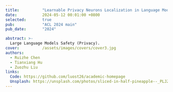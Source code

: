 ```yaml
---
title:          "Learnable Privacy Neurons Localization in Language Models"
date:           2024-05-12 00:01:00 +0800
selected:       true
pub:            "ACL 2024 main"
pub_date:       "2024"

abstract: >-
  Large Language Models Safety (Privacy).
cover:          /assets/images/covers/cover3.jpg
authors:
  - Ruizhe Chen
  - Tianxiang Hu
  - Zuozhu Liu
links:
  Code: https://github.com/luost26/academic-homepage
  Unsplash: https://unsplash.com/photos/sliced-in-half-pineapple--_PLJZmHZzk
---
```

